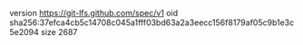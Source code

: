 version https://git-lfs.github.com/spec/v1
oid sha256:37efca4cb5c14708c045a1fff03bd63a2a3eecc156f8179af05c9b1e3c5e2094
size 2687

